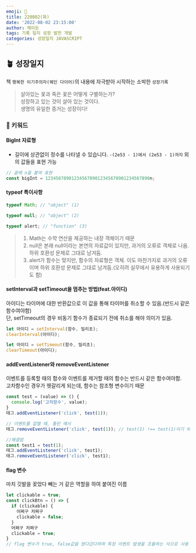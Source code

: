 ```yaml
---
emoji: 🌱
title: 220802(화)
date: '2022-08-02 23:15:00'
author: 제이든
tags: 기록 일지 성장 발전 개발
categories: 성장일지 JAVASCRIPT
---
```


## 🪴 성장일지

책 `행복한 이기주의자(웨인 다이어)`의 내용에 자극받아 시작하는 소박한 `성장기록`

> 살아있는 꽃과 죽은 꽃은 어떻게 구별하는가?<br/>
> 성장하고 있는 것이 살아 있는 것이다.<br/>
> 생명의 유일한 증거는 성장이다!

### 🌳 키워드

#### BigInt 자료형

- 길이에 상관없이 정수를 나타낼 수 있습니다. `-(2e53 - 1)에서 (2e53 - 1)까지` 외의 값들을 표현 가능

```js
// 끝에 n을 붙여 표현
const bigInt = 1234567890123456789012345678901234567890n;
```

#### typeof 특이사항

```js
typeof Math; // "object" (1)

typeof null; // "object" (2)

typeof alert; // "function" (3)
```

> 1. Math는 수학 연산을 제공하는 내장 객체이기 때문
> 2. null은 본래 null이라는 본연의 자료값이 있지만, 과거의 오류로 객체로 나옴. 하위 호환성 문제로 그대로 남겨둠.
> 3. alert가 함수는 맞지만, 함수의 자료형은 객체. 이도 마찬가지로 과거의 오류이며 하위 호환성 문제로 그대로 남겨둠.(오히려 실무에서 유용하게 사용되기도 함)

#### setInterval과 setTimeout을 멈추는 방법(feat.아이디)

아이디는 타이머에 대한 반환값으로 이 값을 통해 타이머를 취소할 수 있음.(반드시 같은 함수여야함)<br/>
단, setTimeout의 경우 비동기 함수가 종료되기 전에 취소를 해야 의미가 있음.

```js
let 아이디 = setInterval(함수, 밀리초);
clearInterval(아이디);

let 아이디 = setTimeout(함수, 밀리초);
clearTimeout(아이디);
```

#### addEventListener와 removeEventListener

이벤트를 등록할 때의 함수와 이벤트를 제거할 때의 함수는 반드시 같은 함수여야함.<br/>
고차함수인 경우가 헷갈리게 되는데, 함수는 참조형 변수이기 때문

```js
const test = (value) => () {
  console.log('고차함수', value);
}
태그.addEventListener('click', test(1));

// 이벤트를 없앨 때, 틀린 예시
태그.removeEventListener('click', test(1)); // test(1) !== test(1)이기 때문! 같은 함수가 아님!

//해결법
const test1 = test(1);
태그.addEventListener('click', test1);
태그.removeEventListener('click', test1);
```

#### flag 변수

마치 깃발을 꽂았다 빼는 거 같은 역할을 하여 붙여진 이름

```js
let clickable = true;
const clickBtn = () => {
  if (clickable) {
    어쩌구 저쩌구
    clickable = false;
  }
  어쩌구 저쩌구
  clickable = true;
}
// flag 변수가 true, false값을 왔다갔다하며 특정 이벤트 발생을 조율하는 식으로 사용
```

```toc

```
